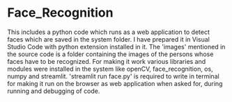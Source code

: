 # Face_Recognition
This includes a python code which runs as a web application to detect faces which are saved in the system folder. 
I have prepared it in Visual Studio Code with python extension installed in it. 
The 'images' mentioned in the source code is a folder containing the images of the persons whose faces have to be recognized. 
For making it work various libraries and modules were installed in the system like openCV, face_recognition, os, numpy and streamlit.
'streamlit run face.py' is required to write in terminal for making it run on the browser as web application when asked for, during running and debugging of code.
